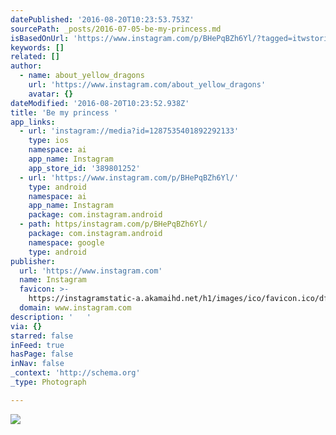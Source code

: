 ```yaml
---
datePublished: '2016-08-20T10:23:53.753Z'
sourcePath: _posts/2016-07-05-be-my-princess.md
isBasedOnUrl: 'https://www.instagram.com/p/BHePqBZh6Yl/?tagged=itwstories'
keywords: []
related: []
author:
  - name: about_yellow_dragons
    url: 'https://www.instagram.com/about_yellow_dragons'
    avatar: {}
dateModified: '2016-08-20T10:23:52.938Z'
title: 'Be my princess '
app_links:
  - url: 'instagram://media?id=1287535401892292133'
    type: ios
    namespace: ai
    app_name: Instagram
    app_store_id: '389801252'
  - url: 'https://www.instagram.com/p/BHePqBZh6Yl/'
    type: android
    namespace: ai
    app_name: Instagram
    package: com.instagram.android
  - path: https/instagram.com/p/BHePqBZh6Yl/
    package: com.instagram.android
    namespace: google
    type: android
publisher:
  url: 'https://www.instagram.com'
  name: Instagram
  favicon: >-
    https://instagramstatic-a.akamaihd.net/h1/images/ico/favicon.ico/dfa85bb1fd63.ico
  domain: www.instagram.com
description: '   '
via: {}
starred: false
inFeed: true
hasPage: false
inNav: false
_context: 'http://schema.org'
_type: Photograph

---
```

![   ](https://imgflo.herokuapp.com/graph/vahj1ThiexotieMo/b058d080de70e18913c001194c9ce86c/noop.jpg?input=https%3A%2F%2Fscontent.cdninstagram.com%2Ft51.2885-15%2Fs640x640%2Fsh0.08%2Fe35%2F13556960_1235428343136975_1606556275_n.jpg%3Fig_cache_key%3DMTI4NzUzNTQwMTg5MjI5MjEzMw%253D%253D.2)